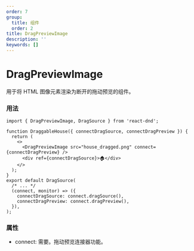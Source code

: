 ```yaml
---
order: 7
group:
  title: 组件
  order: 2
title: DragPreviewImage
description: ''
keywords: []
---
```


# DragPreviewImage

用于将 HTML 图像元素渲染为断开的拖动预览的组件。

### 用法

```tsx | pure
import { DragPreviewImage, DragSource } from 'react-dnd';

function DraggableHouse({ connectDragSource, connectDragPreview }) {
  return (
    <>
      <DragPreviewImage src="house_dragged.png" connect={connectDragPreview} />
      <div ref={connectDragSource}>🏠</div>
    </>
  );
}
export default DragSource(
  /* ... */
  (connect, monitor) => ({
    connectDragSource: connect.dragSource(),
    connectDragPreview: connect.dragPreview(),
  }),
);
```

### 属性

- connect: 需要。拖动预览连接器功能。
